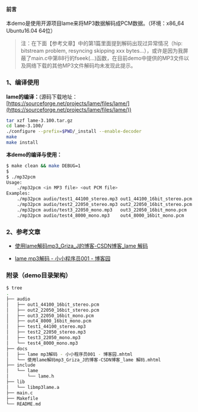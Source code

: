 #### 前言

本demo是使用开源项目lame来将MP3数据解码成PCM数据。（环境：x86\_64 Ubuntu16.04 64位）

> 注：在下面【参考文章】中的第1篇里面提到解码出现过异常情况（hip: bitstream problem, resyncing skipping xxx bytes...），或许是因为我屏蔽了main.c中第88行的fseek(...)函数，在目前demo中提供的MP3文件以及网络下载的其他MP3文件解码均未发现此提示。




### 1、编译使用

**lame的编译：**(源码下载地址：[https://sourceforge.net/projects/lame/files/lame/](https://sourceforge.net/projects/lame/files/lame/))

```bash
tar xzf lame-3.100.tar.gz
cd lame-3.100/
./configure --prefix=$PWD/_install --enable-decoder
make
make install
```

**本demo的编译与使用：**

```bash
$ make clean && make DEBUG=1
$ 
$ ./mp32pcm 
Usage: 
    ./mp32pcm <in MP3 file> <out PCM file>
Examples: 
    ./mp32pcm audio/test1_44100_stereo.mp3 out1_44100_16bit_stereo.pcm
    ./mp32pcm audio/test2_22050_stereo.mp3 out2_22050_16bit_stereo.pcm
    ./mp32pcm audio/test3_22050_mono.mp3   out3_22050_16bit_mono.pcm
    ./mp32pcm audio/test4_8000_mono.mp3    out4_8000_16bit_mono.pcm
```



### 2、参考文章

 - [使用lame解码mp3\_Griza\_J的博客-CSDN博客\_lame 解码](https://blog.csdn.net/Griza_J/article/details/111063506)

 - [lame mp3解码 - 小小程序员001 - 博客园](https://www.cnblogs.com/musicfans/archive/2012/07/16/2819299.html)



### 附录（demo目录架构）

```bash
$ tree
.
├── audio
│   ├── out1_44100_16bit_stereo.pcm
│   ├── out2_22050_16bit_stereo.pcm
│   ├── out3_22050_16bit_mono.pcm
│   ├── out4_8000_16bit_mono.pcm
│   ├── test1_44100_stereo.mp3
│   ├── test2_22050_stereo.mp3
│   ├── test3_22050_mono.mp3
│   └── test4_8000_mono.mp3
├── docs
│   ├── lame mp3解码 - 小小程序员001 - 博客园.mhtml
│   └── 使用lame解码mp3_Griza_J的博客-CSDN博客_lame 解码.mhtml
├── include
│   └── lame
│       └── lame.h
├── lib
│   └── libmp3lame.a
├── main.c
├── Makefile
└── README.md
```

